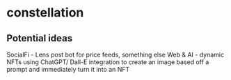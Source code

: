 # constellation
## Potential ideas
SocialFi - Lens post bot for price feeds, something else
Web & AI - dynamic NFTs using ChatGPT/ Dall-E integration to create an image based off a prompt and immediately turn it into an NFT 
